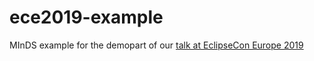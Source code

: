 # ece2019-example

MInDS example for the demopart of our [talk at EclipseCon Europe 2019](https://www.eclipsecon.org/europe2019/sessions/graphical-views-web-based-modeling-tools-theia-and-sprotty)
